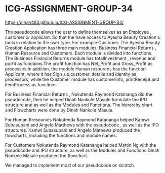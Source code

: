 # ICG-ASSIGNMENT-GROUP-34
https://dinah483.github.io/ICG-ASSIGNMENT-GROUP-34/

The pseudocode allows the user to define themselves as an Employee , customer or applicant. So that the have access to Ayesha Beauty Creation's tools in relation to the user type. For example Customer.
The Ayesha Beauty Creation Application has three main modules: Business Financial Returns , Human Resource and Customers. Each module is divided into functions. The Business Financial Returns module has totalInvestment , revenue and porfit as functions.The profit function has Net_Profit and Gross_Profit as processes.In addition, the module Human resources has the function Applicant, where it has Sign_up,customer_details and identity as processors, while the Customer module has customerInfo, printReceipt and itemProcess as functions.

For Business Financial Returns , Nokutenda Raymond Katananga did the pseudocode, then he helped Dinah Nankole Masule formulate the IPO structure and as well as the Modules and Functions. The hierarchy chart and Flowcharts were done by Dinah Nankole Masule.

For Human Rresources Nokutenda Raymond Katananga helped Kamwi Subasubani and Angelo Matthews with the pseudocode , as well as the IPO structures. Kamwi Subasubani and Angelo Mathews produced the flowcharts, including the functions and module names.

For Customers Nokutenda Raymond Katananga helped Martin Ng with the pseudocode and IPO structure, as well as the Modules and Functions.Dinah Nankole Masule produced the flowchart.

We managed to implement most of our pseudocode on scratch.
